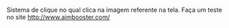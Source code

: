 Sistema de clique no qual clica na imagem referente na tela.
Faça um teste no site http://www.aimbooster.com/
